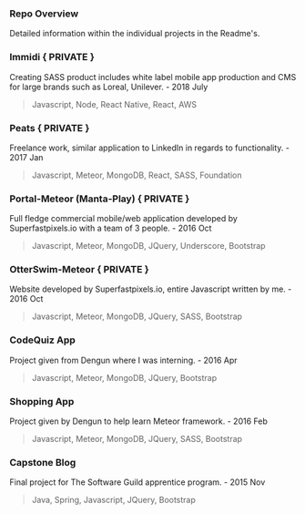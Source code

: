 <h3>Repo Overview</h3>
Detailed information within the individual projects in the Readme's.

<h3>Immidi { PRIVATE }</h3>

Creating SASS product includes white label mobile app production and CMS for large brands such as Loreal, Unilever. - 2018 July

>Javascript, Node, React Native, React, AWS
                    
      
<h3>Peats { PRIVATE }</h3>

Freelance work, similar application to LinkedIn in regards to functionality. - 2017 Jan

>Javascript, Meteor, MongoDB, React, SASS, Foundation

                  
<h3>Portal-Meteor (Manta-Play) { PRIVATE }</h3>
Full fledge commercial mobile/web application developed by Superfastpixels.io with a team of 3 people. - 2016 Oct

>Javascript, Meteor, MongoDB, JQuery, Underscore, Bootstrap
                                            
<h3>OtterSwim-Meteor { PRIVATE }</h3>
Website developed by Superfastpixels.io, entire Javascript written by me. - 2016 Oct
 
>Javascript, Meteor, MongoDB, JQuery, SASS, Bootstrap
   
                  
<h3>CodeQuiz App</h3> 
Project given from Dengun where I was interning. - 2016 Apr

>Javascript, Meteor, MongoDB, JQuery, Bootstrap

<h3>Shopping App</h3> 
Project given by Dengun to help learn Meteor framework. - 2016 Feb

>Javascript, Meteor, MongoDB, JQuery, SASS, Bootstrap

           

<h3>Capstone Blog</h3>
Final project for The Software Guild apprentice program. - 2015 Nov


>Java, Spring, Javascript, JQuery, Bootstrap
      
                     

